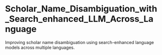 # Scholar_Name_Disambiguation_with_Search_enhanced_LLM_Across_Language
Improving scholar name disambiguation using search-enhanced language models across multiple languages.
